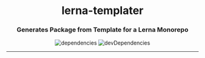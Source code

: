 <h1 align="center">lerna-templater</h1>
<h3 align="center">Generates Package from Template for a Lerna Monorepo</h3>
<p align="center">
  <img src="https://david-dm.org/rdarida/lerna-templater/status.svg" alt="dependencies">
  <img src="https://david-dm.org/rdarida/lerna-templater/dev-status.svg" alt="devDependencies">
</p>
<hr>
